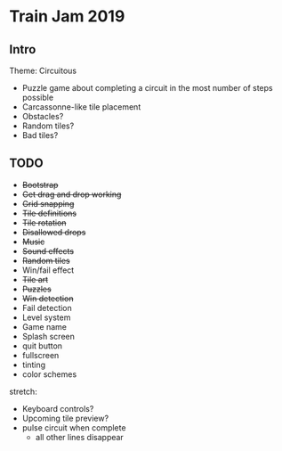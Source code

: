 # Train Jam 2019

## Intro

Theme: Circuitous

* Puzzle game about completing a circuit in the most number of steps possible
* Carcassonne-like tile placement
* Obstacles?
* Random tiles?
* Bad tiles?

## TODO

* ~~Bootstrap~~
* ~~Get drag and drop working~~
* ~~Grid snapping~~
* ~~Tile definitions~~
* ~~Tile rotation~~
* ~~Disallowed drops~~
* ~~Music~~
* ~~Sound effects~~
* ~~Random tiles~~
* Win/fail effect
* ~~Tile art~~
* ~~Puzzles~~
* ~~Win detection~~
* Fail detection
* Level system
* Game name
* Splash screen
* quit button
* fullscreen
* tinting
* color schemes

stretch:

* Keyboard controls?
* Upcoming tile preview?
* pulse circuit when complete
  * all other lines disappear